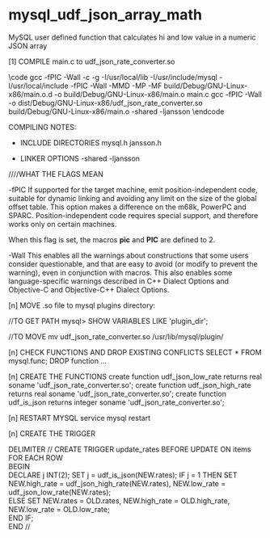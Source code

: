 mysql_udf_json_array_math
=========================

MySQL user defined function that calculates hi and low value in a numeric JSON array


[1] COMPILE main.c to udf_json_rate_converter.so

\code
gcc -fPIC -Wall   -c -g -I/usr/local/lib -I/usr/include/mysql -I/usr/local/include -fPIC -Wall -MMD -MP -MF build/Debug/GNU-Linux-x86/main.o.d -o build/Debug/GNU-Linux-x86/main.o main.c
gcc -fPIC -Wall    -o dist/Debug/GNU-Linux-x86/udf_json_rate_converter.so build/Debug/GNU-Linux-x86/main.o  -shared -ljansson
\endcode

COMPILING NOTES:
- INCLUDE DIRECTORIES
    mysql.h
    jansson.h

- LINKER OPTIONS
    -shared -ljansson

////WHAT THE FLAGS MEAN

-fPIC
If supported for the target machine, emit position-independent code, suitable for dynamic linking and avoiding any limit on the size of the global offset table. This option makes a difference on the m68k, PowerPC and SPARC.
Position-independent code requires special support, and therefore works only on certain machines.

When this flag is set, the macros __pic__ and __PIC__ are defined to 2. 

-Wall
This enables all the warnings about constructions that some users consider questionable, and that are easy to avoid (or modify to prevent the warning), even in conjunction with macros. This also enables some language-specific warnings described in C++ Dialect Options and Objective-C and Objective-C++ Dialect Options.





[n] MOVE .so file to mysql plugins directory:

//TO GET PATH
mysql> SHOW VARIABLES LIKE 'plugin_dir';

//TO MOVE
mv udf_json_rate_converter.so /usr/lib/mysql/plugin/


[n] CHECK FUNCTIONS AND DROP EXISTING CONFLICTS
SELECT * FROM mysql.func;
DROP function ...


[n] CREATE THE FUNCTIONS
create function udf_json_low_rate returns real soname 'udf_json_rate_converter.so';
create function udf_json_high_rate returns real soname 'udf_json_rate_converter.so';
create function udf_is_json returns integer soname 'udf_json_rate_converter.so';


[n] RESTART MYSQL
service mysql restart


[n] CREATE THE TRIGGER 

DELIMITER //
CREATE TRIGGER update_rates BEFORE UPDATE ON items      
FOR EACH ROW      
BEGIN      
DECLARE j INT(2);
SET j = udf_is_json(NEW.rates);
IF j = 1 THEN SET NEW.high_rate = udf_json_high_rate(NEW.rates), NEW.low_rate = udf_json_low_rate(NEW.rates);    	
ELSE SET NEW.rates = OLD.rates, NEW.high_rate = OLD.high_rate, NEW.low_rate = OLD.low_rate;       
END IF;      
END
//
